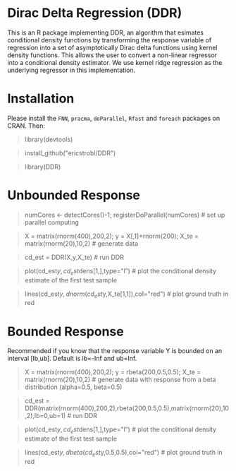 # Dirac Delta Regression (DDR)

This is an R package implementing DDR, an algorithm that esimates conditional density functions by transforming the response variable of regression into a set of asymptotically Dirac delta functions using kernel density functions. This allows the user to convert a non-linear regressor into a conditional density estimator. We use kernel ridge regression as the underlying regressor in this implementation.

# Installation

Please install the `FNN`, `pracma`, `doParallel`, `Rfast` and `foreach` packages on CRAN. Then:

> library(devtools)

> install_github("ericstrobl/DDR")

> library(DDR)

# Unbounded Response

> numCores <- detectCores()-1; registerDoParallel(numCores) # set up parallel computing

> X = matrix(rnorm(400),200,2); y = X[,1]+rnorm(200); X_te = matrix(rnorm(20),10,2) # generate data

> cd_est = DDR(X,y,X_te) # run DDR

> plot(cd_est$y,cd_est$dens[1,],type="l") # plot the conditional density estimate of the first test sample

> lines(cd_est$y,dnorm(cd_est$y,X_te[1,1]),col="red") # plot ground truth in red

# Bounded Response

Recommended if you know that the response variable Y is bounded on an interval [lb,ub]. Default is lb=-Inf and ub=Inf.

> X = matrix(rnorm(400),200,2); y = rbeta(200,0.5,0.5); X_te = matrix(rnorm(20),10,2) # generate data with response from a beta distribution (alpha=0.5, beta=0.5)

> cd_est = DDR(matrix(rnorm(400),200,2),rbeta(200,0.5,0.5),matrix(rnorm(20),10,2),lb=0,ub=1) # run DDR

> plot(cd_est$y,cd_est$dens[1,],type="l") # plot the conditional density estimate of the first test sample

> lines(cd_est$y,dbeta(cd_est$y,0.5,0.5),col="red") # plot ground truth in red
